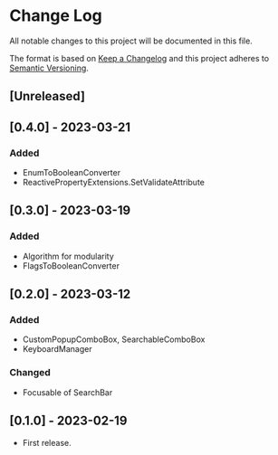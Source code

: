 # Change Log
All notable changes to this project will be documented in this file.

The format is based on [Keep a Changelog](http://keepachangelog.com/)
and this project adheres to [Semantic Versioning](http://semver.org/).

## [Unreleased]

## [0.4.0] - 2023-03-21
### Added
- EnumToBooleanConverter
- ReactivePropertyExtensions.SetValidateAttribute

## [0.3.0] - 2023-03-19
### Added
- Algorithm for modularity
- FlagsToBooleanConverter

## [0.2.0] - 2023-03-12
### Added
- CustomPopupComboBox, SearchableComboBox
- KeyboardManager

### Changed
- Focusable of SearchBar

## [0.1.0] - 2023-02-19
- First release.